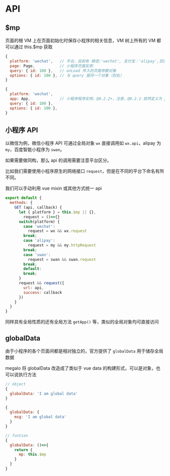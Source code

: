 # API

## $mp

页面的根 VM 上在页面初始化时保存小程序的相关信息，VM 树上所有的 VM 都可以通过 this.$mp 获取

```js
{
  platform: 'wechat',   // 平台，目前有 微信:'wechat', 支付宝：'alipay',百度智能小程序：'swan'
  page: Page,           // 小程序页面实例 
  query: { id: 100 },   // onLoad 传入的页面参数对象
  options: { id: 100 }, // 与 query 是同一个对象（别名）
}
```

```js
{
  platform: 'wechat',   
  app: App,             // 小程序程序实例，@0.2.2+，注意，@0.2.1-依然定义为 page
  query: { id: 100 },   
  options: { id: 100 }, 
}
```

## 小程序 API

以微信为例，微信小程序 API 可通过全局对象 `wx` 直接调用如 `wx.api`，alipay 为 `my`，百度智能小程序为 `swan`。

如果需要做同构，那么 api 的调用需要注意平台区分。

比如我们需要使用小程序原生的网络接口 `request`，但是在不同的平台下命名有所不同。

我们可以手动利用 vue mixin 或其他方式统一 api

```js
export default {
  methods: {
    GET (api, callback) {
      let { platform } = this.$mp || {},
        request = ()=>{}
      switch(platform) {
        case 'wechat':
          request = wx && wx.request
        break;
        case 'alipay':
          request = my && my.httpRequest
        break;
        case 'swan':
          request = swan && swan.request
        break;
        default:
        break;
      }
      request && request({
        url: api,
        success: callback
      })
    }
  }
}
```

同样具有全局性质的还有全局方法 `getApp()` 等，类似的全局对象均可直接访问

## globalData

由于小程序的各个页面间都是相对独立的，官方提供了 `globalData` 用于储存全局数据

megalo 将 globalData 改造成了类似于 vue data 的构建形式，可以是对象，也可以说执行方法

```js
// object
{
  globalData: 'I am global data'
}

{
  globalData: {
    msg: 'I am global data'
  }
}

// funtion
{
  globalData: ()=>{
    return {
      mp: this.$mp
    }
  }
}
```



